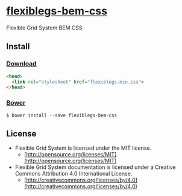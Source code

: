 # [flexiblegs-bem-css](http://flexible.gs)

Flexible Grid System BEM CSS

## Install

### [Download](https://raw.githubusercontent.com/flexiblegs/flexiblegs-bem-css/master/flexiblegs.css)
```html
<head>
  <link rel="stylesheet" href="flexiblegs.min.css">
</head>
```

### [Bower](http://bower.io)
```
$ bower install --save flexiblegs-bem-css
```

## License
- Flexible Grid System is licensed under the MIT license.
  - [http://opensource.org/licenses/MIT](http://opensource.org/licenses/MIT)
- Flexible Grid System documentation is licensed under a Creative Commons Attribution 4.0 International License.
  - [http://creativecommons.org/licenses/by/4.0](http://creativecommons.org/licenses/by/4.0)
